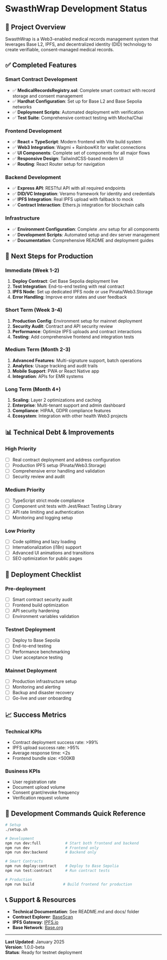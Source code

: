 # SwasthWrap Development Status

## 🎯 Project Overview
SwasthWrap is a Web3-enabled medical records management system that leverages Base L2, IPFS, and decentralized identity (DID) technology to create verifiable, consent-managed medical records.

## ✅ Completed Features

### Smart Contract Development
- ✅ **MedicalRecordsRegistry.sol**: Complete smart contract with record storage and consent management
- ✅ **Hardhat Configuration**: Set up for Base L2 and Base Sepolia networks
- ✅ **Deployment Scripts**: Automated deployment with verification
- ✅ **Test Suite**: Comprehensive contract testing with Mocha/Chai

### Frontend Development  
- ✅ **React + TypeScript**: Modern frontend with Vite build system
- ✅ **Web3 Integration**: Wagmi + RainbowKit for wallet connections
- ✅ **UI Components**: Complete set of components for all major flows
- ✅ **Responsive Design**: TailwindCSS-based modern UI
- ✅ **Routing**: React Router setup for navigation

### Backend Development
- ✅ **Express API**: RESTful API with all required endpoints
- ✅ **DID/VC Integration**: Veramo framework for identity and credentials
- ✅ **IPFS Integration**: Real IPFS upload with fallback to mock
- ✅ **Contract Interaction**: Ethers.js integration for blockchain calls

### Infrastructure
- ✅ **Environment Configuration**: Complete .env setup for all components
- ✅ **Development Scripts**: Automated setup and dev server management
- ✅ **Documentation**: Comprehensive README and deployment guides

## 🔄 Next Steps for Production

### Immediate (Week 1-2)
1. **Deploy Contract**: Get Base Sepolia deployment live
2. **Test Integration**: End-to-end testing with real contract
3. **IPFS Node**: Set up dedicated IPFS node or use Pinata/Web3.Storage
4. **Error Handling**: Improve error states and user feedback

### Short Term (Week 3-4)
1. **Production Config**: Environment setup for mainnet deployment
2. **Security Audit**: Contract and API security review
3. **Performance**: Optimize IPFS uploads and contract interactions
4. **Testing**: Add comprehensive frontend and integration tests

### Medium Term (Month 2-3)
1. **Advanced Features**: Multi-signature support, batch operations
2. **Analytics**: Usage tracking and audit trails
3. **Mobile Support**: PWA or React Native app
4. **Integration**: APIs for EMR systems

### Long Term (Month 4+)
1. **Scaling**: Layer 2 optimizations and caching
2. **Enterprise**: Multi-tenant support and admin dashboard
3. **Compliance**: HIPAA, GDPR compliance features
4. **Ecosystem**: Integration with other health Web3 projects

## 📊 Technical Debt & Improvements

### High Priority
- [ ] Real contract deployment and address configuration
- [ ] Production IPFS setup (Pinata/Web3.Storage)
- [ ] Comprehensive error handling and validation
- [ ] Security review and audit

### Medium Priority  
- [ ] TypeScript strict mode compliance
- [ ] Component unit tests with Jest/React Testing Library
- [ ] API rate limiting and authentication
- [ ] Monitoring and logging setup

### Low Priority
- [ ] Code splitting and lazy loading
- [ ] Internationalization (i18n) support
- [ ] Advanced UI animations and transitions
- [ ] SEO optimization for public pages

## 🚀 Deployment Checklist

### Pre-deployment
- [ ] Smart contract security audit
- [ ] Frontend build optimization
- [ ] API security hardening
- [ ] Environment variables validation

### Testnet Deployment
- [ ] Deploy to Base Sepolia
- [ ] End-to-end testing
- [ ] Performance benchmarking
- [ ] User acceptance testing

### Mainnet Deployment
- [ ] Production infrastructure setup
- [ ] Monitoring and alerting
- [ ] Backup and disaster recovery
- [ ] Go-live and user onboarding

## 📈 Success Metrics

### Technical KPIs
- Contract deployment success rate: >99%
- IPFS upload success rate: >95%
- Average response time: <2s
- Frontend bundle size: <500KB

### Business KPIs
- User registration rate
- Document upload volume
- Consent grant/revoke frequency
- Verification request volume

## 🔧 Development Commands Quick Reference

```bash
# Setup
./setup.sh

# Development
npm run dev:full           # Start both frontend and backend
npm run dev                # Frontend only
npm run dev:backend        # Backend only

# Smart Contracts
npm run deploy:contract    # Deploy to Base Sepolia
npm run test:contract      # Run contract tests

# Production
npm run build             # Build frontend for production
```

## 📞 Support & Resources

- **Technical Documentation**: See README.md and docs/ folder
- **Contract Explorer**: [BaseScan](https://sepolia.basescan.org)
- **IPFS Gateway**: [IPFS.io](https://ipfs.io)
- **Base Network**: [Base.org](https://base.org)

---

**Last Updated**: January 2025  
**Version**: 1.0.0-beta  
**Status**: Ready for testnet deployment
